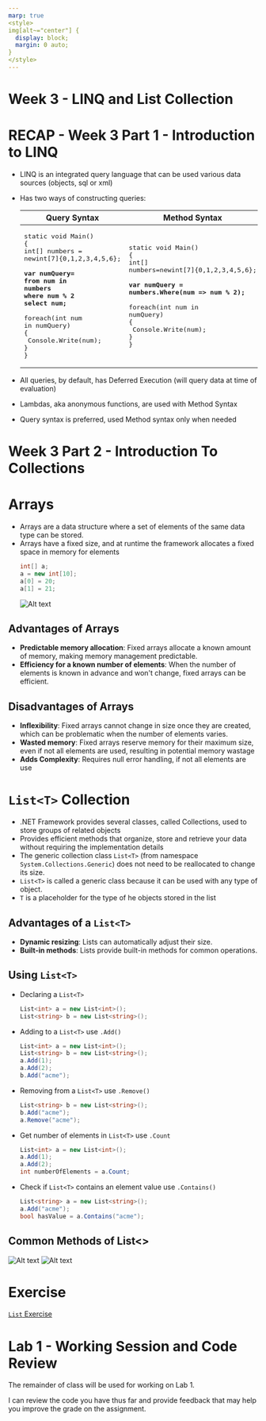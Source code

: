 ```yaml
---
marp: true
<style>
img[alt~="center"] {
  display: block;
  margin: 0 auto;
}
</style>
---
```


# Week 3 - LINQ and List Collection

# RECAP - Week 3 Part 1 - Introduction to LINQ

- LINQ is an integrated query language that can be used various data sources (objects, sql or xml)
- Has two ways of constructing queries:

    | Query Syntax  | Method Syntax |
    | ------------- | ------------- |
    |<pre>static void Main()<br>{<br>int[] numbers = newint[7]{0,1,2,3,4,5,6};<br><br>**var numQuery=<br>from num in numbers<br>where num % 2<br>select num;**<br><br>foreach(int num in numQuery)<br>{<br>  Console.Write(num);<br>}<br>}<br></pre>|<pre>static void Main()<br>{<br>int[] numbers=newint[7]{0,1,2,3,4,5,6};<br><br>**var numQuery = numbers.Where(num => num % 2);**<br><br>foreach(int num in numQuery)<br>{<br>  Console.Write(num);<br>}<br>}<br></pre>
- All queries, by default, has Deferred Execution (will query data at time of evaluation)
- Lambdas, aka anonymous functions, are used with Method Syntax
- Query syntax is preferred, used Method syntax only when needed

# Week 3 Part 2 - Introduction To Collections

# Arrays
- Arrays are a data structure where a set of elements of the same data type can be stored.
- Arrays have a fixed size, and at runtime the framework allocates a fixed space in memory for elements
    ```csharp 
    int[] a;
    a = new int[10];
    a[0] = 20;
    a[1] = 21;
   ```
    ![Alt text](image.png)

## Advantages of Arrays
- **Predictable memory allocation**: Fixed arrays allocate a known amount of memory, making memory management predictable.
- **Efficiency for a known number of elements**: When the number of elements is known in advance and won't change, fixed arrays can be efficient.
## Disadvantages of Arrays
- **Inflexibility**: Fixed arrays cannot change in size once they are created, which can be problematic when the number of elements varies.
- **Wasted memory**: Fixed arrays reserve memory for their maximum size, even if not all elements are used, resulting in potential memory wastage
- **Adds Complexity**: Requires null error handling, if not all elements are use

# `List<T>` Collection
- .NET Framework provides several classes, called Collections, used to store groups of related objects
- Provides efficient methods that organize, store and retrieve your data without requiring the implementation details
-  The generic collection class `List<T>` (from namespace `System.Collections.Generic`) does not need to be reallocated to change its size.
- `List<T>` is called a generic class because it can be used with any type of object.
- `T` is a placeholder for the type of he objects stored in the list
## Advantages of a `List<T>`
- **Dynamic resizing**: Lists can automatically adjust their size.
- **Built-in methods**: Lists provide built-in methods for common operations.

## Using `List<T>`

- Declaring a `List<T>`
    ```csharp
    List<int> a = new List<int>();
    List<string> b = new List<string>();
    ```
- Adding to a `List<T>` use `.Add()`
    ```csharp
    List<int> a = new List<int>();
    List<string> b = new List<string>();
    a.Add(1);
    a.Add(2);
    b.Add("acme");
    ```
- Removing from a `List<T>` use `.Remove()`
    ```csharp
    List<string> b = new List<string>();
    b.Add("acme");
    a.Remove("acme"); 
    ```
- Get number of elements in `List<T>` use `.Count`
    ```csharp
    List<int> a = new List<int>();
    a.Add(1);
    a.Add(2);
    int numberOfElements = a.Count;
    ```
- Check if `List<T>` contains an element value use `.Contains()`
    ```csharp
    List<string> a = new List<string>();
    a.Add("acme");
    bool hasValue = a.Contains("acme");
    ```

## Common Methods of List<<T>>
![Alt text](image-1.png)
![Alt text](image-2.png)


# Exercise
[`List` Exercise](https://github.com/tgunness/ProgrammingInDotnet/blob/main/Exercises/Week%203/LISTWeeklyExercise.md)



# Lab 1 - Working Session and Code Review

The remainder of class will be used for working on Lab 1.

I can review the code you have thus far and provide feedback that may help you improve the grade on the assignment.